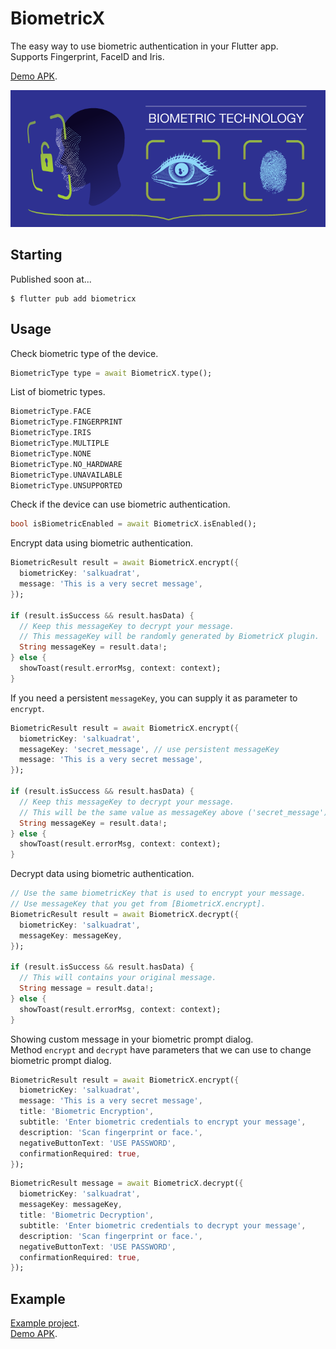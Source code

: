 # BiometricX

The easy way to use biometric authentication in your Flutter app.\
Supports Fingerprint, FaceID and Iris.

[Demo APK](https://github.com/salkuadrat/BiometricX/raw/master/BiometricX.apk).

![](biometric.png)

## Starting

Published soon at...

```
$ flutter pub add biometricx
```

## Usage

Check biometric type of the device.

```dart
BiometricType type = await BiometricX.type();
```

List of biometric types.

```dart
BiometricType.FACE
BiometricType.FINGERPRINT
BiometricType.IRIS
BiometricType.MULTIPLE
BiometricType.NONE
BiometricType.NO_HARDWARE
BiometricType.UNAVAILABLE
BiometricType.UNSUPPORTED
```

Check if the device can use biometric authentication.

```dart
bool isBiometricEnabled = await BiometricX.isEnabled();
```

Encrypt data using biometric authentication.

```dart
BiometricResult result = await BiometricX.encrypt({
  biometricKey: 'salkuadrat',
  message: 'This is a very secret message',
});

if (result.isSuccess && result.hasData) {
  // Keep this messageKey to decrypt your message.
  // This messageKey will be randomly generated by BiometricX plugin.
  String messageKey = result.data!;
} else {
  showToast(result.errorMsg, context: context);
}
```

If you need a persistent `messageKey`, you can supply it as parameter to `encrypt`.

```dart
BiometricResult result = await BiometricX.encrypt({
  biometricKey: 'salkuadrat',
  messageKey: 'secret_message', // use persistent messageKey
  message: 'This is a very secret message',
});

if (result.isSuccess && result.hasData) {
  // Keep this messageKey to decrypt your message.
  // This will be the same value as messageKey above ('secret_message')
  String messageKey = result.data!;
} else {
  showToast(result.errorMsg, context: context);
}
```

Decrypt data using biometric authentication.

```dart
// Use the same biometricKey that is used to encrypt your message.
// Use messageKey that you get from [BiometricX.encrypt].
BiometricResult result = await BiometricX.decrypt({
  biometricKey: 'salkuadrat',
  messageKey: messageKey,
});

if (result.isSuccess && result.hasData) {
  // This will contains your original message.
  String message = result.data!;
} else {
  showToast(result.errorMsg, context: context);
}
```

Showing custom message in your biometric prompt dialog.\
Method `encrypt` and `decrypt` have parameters that we can use to change biometric prompt dialog.

```dart
BiometricResult result = await BiometricX.encrypt({
  biometricKey: 'salkuadrat',
  message: 'This is a very secret message',
  title: 'Biometric Encryption',
  subtitle: 'Enter biometric credentials to encrypt your message',
  description: 'Scan fingerprint or face.',
  negativeButtonText: 'USE PASSWORD',
  confirmationRequired: true,
});
```

```dart
BiometricResult message = await BiometricX.decrypt({
  biometricKey: 'salkuadrat',
  messageKey: messageKey,
  title: 'Biometric Decryption',
  subtitle: 'Enter biometric credentials to decrypt your message',
  description: 'Scan fingerprint or face.',
  negativeButtonText: 'USE PASSWORD',
  confirmationRequired: true,
});
```

## Example

[Example project](example).\
[Demo APK](https://github.com/salkuadrat/BiometricX/raw/master/BiometricX.apk).
